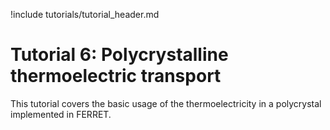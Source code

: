 !include tutorials/tutorial_header.md

# Tutorial 6: Polycrystalline thermoelectric transport

This tutorial covers the basic usage of the thermoelectricity in a polycrystal implemented in FERRET.
